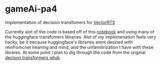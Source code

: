 # gameAi-pa4


Implementation of decision transfomers for [VectorRTS](https://github.com/drchangliu/RL4SE/tree/main/enn/TensorRTS)

Currently alot of the code is based off of this [notebook](https://github.com/huggingface/blog/blob/main/notebooks/101_train-decision-transformers.ipynb) and using many of the huggingface transfomers libraries.
Alot of my implemenation feels very hacky, be it because huggingface's libraries arent desined with reinfromcnet lreaning and mind, and the unfamilirization I have with these librares. At some point I plan to dig through the code from the original [decison transformers gitub](https://github.com/kzl/decision-transformer)
